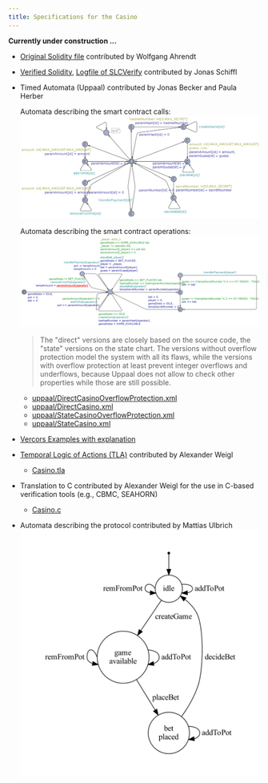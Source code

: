 ```yaml
---
title: Specifications for the Casino
---
```


**Currently under construction ...**


* [Original Solidity file](../SimpleCasino.sol) contributed by Wolfgang Ahrendt

* [Verified Solidity](Casino.sol), [Logfile of SLCVerify](slcverify-out.txt)
contributed by Jonas Schiffl  

* Timed Automata (Uppaal) contributed by Jonas Becker and Paula Herber
 
 
     Automata describing the smart contract calls:
    ![](uppaal/first.png)
    
    
    Automata describing the smart contract operations:
    ![](uppaal/second.png)


    > The "direct" versions are closely based on the source code, the
    >     "state" versions on the state chart. The versions without
    >     overflow protection model the system with all its flaws,
    >     while the versions with overflow protection at least prevent
    >     integer overflows and underflows, because Uppaal does not
    >     allow to check other properties while those are still
    >     possible.
    
  * [uppaal/DirectCasinoOverflowProtection.xml](uppaal/DirectCasinoOverflowProtection.xml)
  * [uppaal/DirectCasino.xml](uppaal/DirectCasino.xml)
  * [uppaal/StateCasinoOverflowProtection.xml](uppaal/StateCasinoOverflowProtection.xml)
  * [uppaal/StateCasino.xml](uppaal/StateCasino.xml)

* [Vercors Examples with explanation](vercors/)

* [Temporal Logic of Actions (TLA)](https://lamport.azurewebsites.net/tla/book.html) contributed by Alexander Weigl
  * [Casino.tla](Casino.tla)
  
* Translation to C contributed by Alexander Weigl for the use in 
  C-based verification tools (e.g., CBMC, SEAHORN)
  * [Casino.c](Casino.c)
  
* Automata describing the protocol contributed by Mattias Ulbrich
  ![](CasinoStates.svg)
